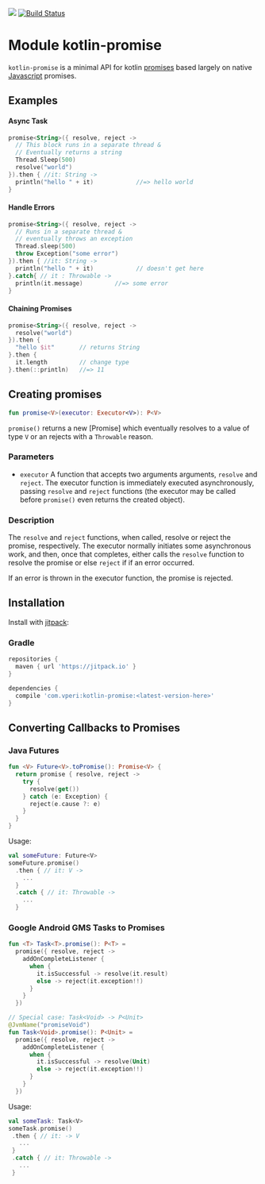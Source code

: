 [![](https://jitpack.io/v/com.vperi/kotlin-promise.svg)](https://jitpack.io/#com.vperi/kotlin-promise) [![Build Status](https://travis-ci.org/venkatperi/kotlin-promise.svg?branch=master)](https://travis-ci.org/venkatperi/kotlin-promise)

# Module kotlin-promise

`kotlin-promise` is a minimal API for kotlin [promises](https://en.wikipedia.org/wiki/Futures_and_promises) based largely on native [Javascript](https://developer.mozilla.org/en-US/docs/Web/JavaScript/Guide/Using_promises) promises.

## Examples

#### Async Task

````kotlin
promise<String>({ resolve, reject ->
  // This block runs in a separate thread &
  // Eventually returns a string
  Thread.Sleep(500)
  resolve("world")
}).then { //it: String ->
  println("hello " + it)			//=> hello world
}
````

#### Handle Errors

````kotlin
promise<String>({ resolve, reject ->
  // Runs in a separate thread &
  // eventually throws an exception
  Thread.sleep(500)
  throw Exception("some error")
}).then { //it: String ->
  println("hello " + it)			// doesn't get here
}.catch{ // it : Throwable ->
  println(it.message)         //=> some error
}
````

#### Chaining Promises

````kotlin
promise<String>({ resolve, reject ->
  resolve("world")
}).then {
  "hello $it"       // returns String
}.then {
  it.length         // change type
}.then(::println)   //=> 11
````


## Creating promises


```kotlin
fun promise<V>(executor: Executor<V>): P<V>
```

`promise()` returns a new [Promise] which eventually resolves to a value of type `V` or an rejects with a `Throwable` reason.


### Parameters
* `executor` A function that accepts two arguments arguments, `resolve` and `reject`. The executor function is immediately executed asynchronously, passing `resolve` and `reject` functions (the executor may be called before `promise()`  even returns the created object).

### Description
The `resolve` and `reject` functions, when called, resolve or reject the promise, respectively. The executor normally initiates some asynchronous work, and then, once that completes, either calls the `resolve` function to resolve the promise or else `reject` if if an error occurred.

If an error is thrown in the executor function, the promise is rejected.

## Installation
Install with [jitpack](https://jitpack.io/#com.vperi/kotlin-promise/):

### Gradle

```gradle
repositories {
  maven { url 'https://jitpack.io' }
}

dependencies {
  compile 'com.vperi:kotlin-promise:<latest-version-here>'
}

```

## Converting Callbacks to Promises

### Java Futures
```kotlin
fun <V> Future<V>.toPromise(): Promise<V> {
  return promise { resolve, reject ->
    try {
      resolve(get())
    } catch (e: Exception) {
      reject(e.cause ?: e)
    }
  }
}
```
Usage:
```kotlin
val someFuture: Future<V>
someFuture.promise()
  .then { // it: V ->
    ...
  }
  .catch { // it: Throwable ->
    ...
  }
```

### Google Android GMS Tasks to Promises
```kotlin
fun <T> Task<T>.promise(): P<T> =
  promise({ resolve, reject ->
    addOnCompleteListener {
      when {
        it.isSuccessful -> resolve(it.result)
        else -> reject(it.exception!!)
      }
    }
  })

// Special case: Task<Void> -> P<Unit>
@JvmName("promiseVoid")
fun Task<Void>.promise(): P<Unit> =
  promise({ resolve, reject ->
    addOnCompleteListener {
      when {
        it.isSuccessful -> resolve(Unit)
        else -> reject(it.exception!!)
      }
    }
  })
```
Usage:

```kotlin
val someTask: Task<V>
someTask.promise()
 .then { // it: -> V
   ...
 }
 .catch { // it: Throwable ->
   ...
 }
```
